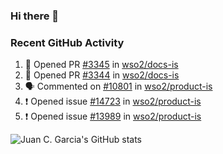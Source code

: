 ### Hi there 👋

<!--
**jcgarciaa/jcgarciaa** is a ✨ _special_ ✨ repository because its `README.md` (this file) appears on your GitHub profile.

Here are some ideas to get you started:

- 🔭 I’m currently working on ...
- 🌱 I’m currently learning ...
- 👯 I’m looking to collaborate on ...
- 🤔 I’m looking for help with ...
- 💬 Ask me about ...
- 📫 How to reach me: ...
- 😄 Pronouns: ...
- ⚡ Fun fact: ...
-->

### Recent GitHub Activity

<!--START_SECTION:activity-->
1. 💪 Opened PR [#3345](https://github.com/wso2/docs-is/pull/3345) in [wso2/docs-is](https://github.com/wso2/docs-is)
2. 💪 Opened PR [#3344](https://github.com/wso2/docs-is/pull/3344) in [wso2/docs-is](https://github.com/wso2/docs-is)
3. 🗣 Commented on [#10801](https://github.com/wso2/product-is/issues/10801) in [wso2/product-is](https://github.com/wso2/product-is)
4. ❗️ Opened issue [#14723](https://github.com/wso2/product-is/issues/14723) in [wso2/product-is](https://github.com/wso2/product-is)
5. ❗️ Opened issue [#13989](https://github.com/wso2/product-is/issues/13989) in [wso2/product-is](https://github.com/wso2/product-is)
<!--END_SECTION:activity-->

![Juan C. Garcia's GitHub stats](https://github-readme-stats.vercel.app/api?username=jcgarciaa&count_private=true&show_icons=true&hide_border=true)